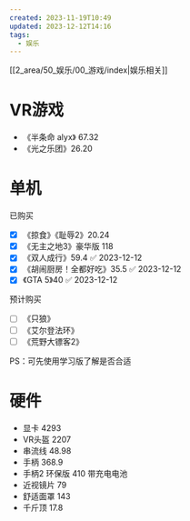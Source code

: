 ```yaml
---
created: 2023-11-19T10:49
updated: 2023-12-12T14:16
tags:
  - 娱乐
---
```

[[2_area/50_娱乐/00_游戏/index|娱乐相关]]
# VR游戏
- 《半条命 alyx》 67.32
- 《光之乐团》26.20

# 单机
已购买
- [x] 《掠食》《耻辱2》20.24
- [x] 《无主之地3》豪华版 118
- [x] 《双人成行》59.4 ✅ 2023-12-12
- [x] 《胡闹厨房！全都好吃》35.5 ✅ 2023-12-12
- [x] 《GTA 5》40 ✅ 2023-12-12

预计购买
- [ ] 《只狼》
- [ ] 《艾尔登法环》
- [ ] 《荒野大镖客2》

PS：可先使用学习版了解是否合适
# 硬件
- 显卡 4293
- VR头盔 2207
- 串流线 48.98
- 手柄 368.9
- 手柄2 环保版 410 带充电电池
- 近视镜片 79
- 舒适面罩 143
- 千斤顶 17.8
